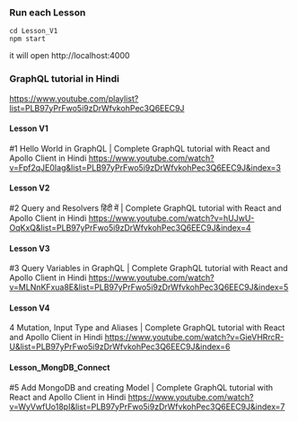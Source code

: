 ### Run each Lesson
```
cd Lesson_V1
npm start
```
it will open http://localhost:4000

### GraphQL tutorial in Hindi
https://www.youtube.com/playlist?list=PLB97yPrFwo5i9zDrWfvkohPec3Q6EEC9J

#### Lesson V1
#1 Hello World in GraphQL | Complete GraphQL tutorial with React and Apollo Client in Hindi
https://www.youtube.com/watch?v=Fpf2qJE0Iag&list=PLB97yPrFwo5i9zDrWfvkohPec3Q6EEC9J&index=3

#### Lesson V2
#2 Query and Resolvers हिंदी में | Complete GraphQL tutorial with React and Apollo Client in Hindi
https://www.youtube.com/watch?v=hUJwU-OqKxQ&list=PLB97yPrFwo5i9zDrWfvkohPec3Q6EEC9J&index=4

#### Lesson V3
#3 Query Variables in GraphQL | Complete GraphQL tutorial with React and Apollo Client in Hindi
https://www.youtube.com/watch?v=MLNnKFxua8E&list=PLB97yPrFwo5i9zDrWfvkohPec3Q6EEC9J&index=5

#### Lesson V4
4 Mutation, Input Type and Aliases | Complete GraphQL tutorial with React and Apollo Client in Hindi
https://www.youtube.com/watch?v=GieVHRrcR-U&list=PLB97yPrFwo5i9zDrWfvkohPec3Q6EEC9J&index=6

#### Lesson_MongDB_Connect
#5 Add MongoDB and creating Model | Complete GraphQL tutorial with React and Apollo Client in Hindi
https://www.youtube.com/watch?v=WyVwfUo18pI&list=PLB97yPrFwo5i9zDrWfvkohPec3Q6EEC9J&index=7